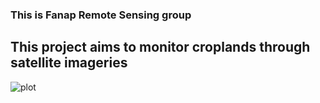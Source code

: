 ### This is Fanap Remote Sensing group


## This project aims to monitor croplands through satellite imageries

![plot](./doc/Logo_Fanap.png)

